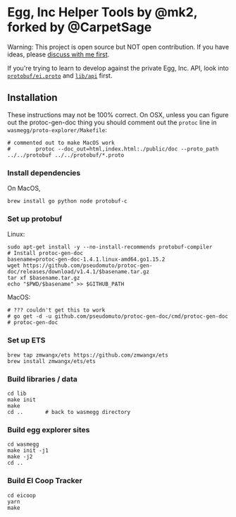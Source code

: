 # Egg, Inc Helper Tools by @mk2, forked by @CarpetSage

Warning: This project is open source but NOT open contribution. If you have ideas, please [discuss with me first](https://wasmegg.netlify.app/#/contact). 

If you're trying to learn to develop against the private Egg, Inc. API, look into [`protobuf/ei.proto`](protobuf/ei.proto) and [`lib/api`](lib/api) first.


## Installation

These instructions may not be 100% correct. On OSX, unless you can
figure out the protoc-gen-doc thing you should comment out the
`protoc` line in `wasmegg/proto-explorer/Makefile`:

```
# commented out to make MacOS work
#        protoc --doc_out=html,index.html:./public/doc --proto_path ../../protobuf ../../protobuf/*.proto
```

### Install dependencies

On MacOS,

```
brew install go python node protobuf-c
```

### Set up protobuf

Linux:
```
sudo apt-get install -y --no-install-recommends protobuf-compiler
# Install protoc-gen-doc
basename=protoc-gen-doc-1.4.1.linux-amd64.go1.15.2
wget https://github.com/pseudomuto/protoc-gen-doc/releases/download/v1.4.1/$basename.tar.gz
tar xf $basename.tar.gz
echo "$PWD/$basename" >> $GITHUB_PATH
```

MacOS:

```
# ??? couldn't get this to work
# go get -d -u github.com/pseudomuto/protoc-gen-doc/cmd/protoc-gen-doc
# protoc-gen-doc
```

### Set up ETS

```
brew tap zmwangx/ets https://github.com/zmwangx/ets
brew install zmwangx/ets/ets
```

### Build libraries / data

```
cd lib
make init
make
cd ..       # back to wasmegg directory
```

### Build egg explorer sites

```
cd wasmegg
make init -j1
make -j2
cd ..
```

### Build EI Coop Tracker

```
cd eicoop
yarn
make
```

